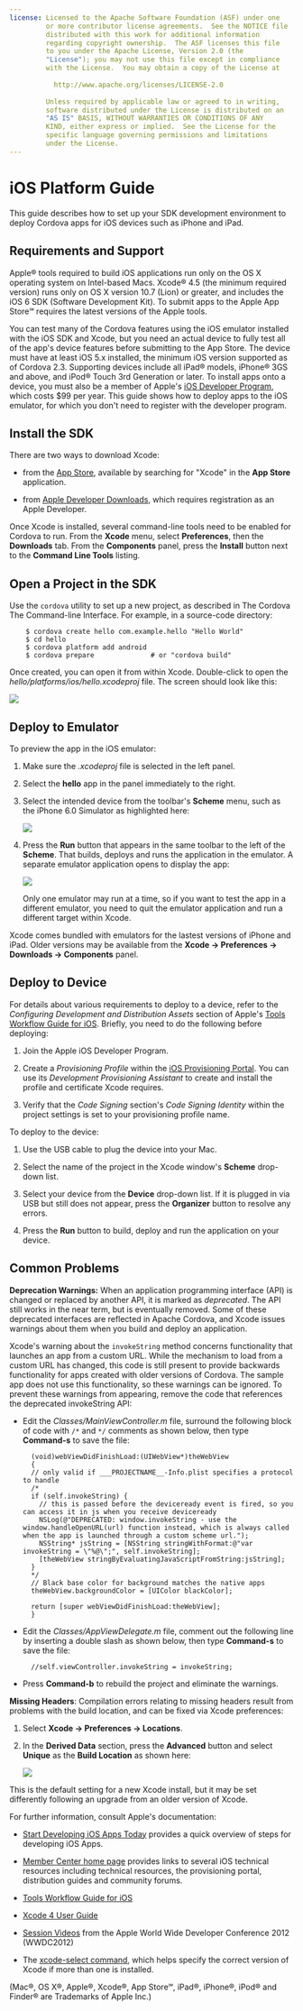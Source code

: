 ```yaml
---
license: Licensed to the Apache Software Foundation (ASF) under one
         or more contributor license agreements.  See the NOTICE file
         distributed with this work for additional information
         regarding copyright ownership.  The ASF licenses this file
         to you under the Apache License, Version 2.0 (the
         "License"); you may not use this file except in compliance
         with the License.  You may obtain a copy of the License at
         
           http://www.apache.org/licenses/LICENSE-2.0
         
         Unless required by applicable law or agreed to in writing,
         software distributed under the License is distributed on an
         "AS IS" BASIS, WITHOUT WARRANTIES OR CONDITIONS OF ANY
         KIND, either express or implied.  See the License for the
         specific language governing permissions and limitations
         under the License.
---
```


iOS Platform Guide
========================

This guide describes how to set up your SDK development environment to
deploy Cordova apps for iOS devices such as iPhone and iPad.

## Requirements and Support

Apple® tools required to build iOS applications run only on the OS X
operating system on Intel-based Macs. Xcode® 4.5 (the minimum required
version) runs only on OS X version 10.7 (Lion) or greater, and
includes the iOS 6 SDK (Software Development Kit).  To submit apps to
the Apple App Store℠ requires the latest versions of the Apple tools.

You can test many of the Cordova features using the iOS emulator
installed with the iOS SDK and Xcode, but you need an actual device to
fully test all of the app's device features before submitting to the
App Store.  The device must have at least iOS 5.x installed, the
minimum iOS version supported as of Cordova 2.3.  Supporting devices
include all iPad® models, iPhone® 3GS and above, and iPod® Touch 3rd
Generation or later. To install apps onto a device, you must also be a
member of Apple's
[iOS Developer Program](https://developer.apple.com/programs/ios/),
which costs $99 per year. This guide shows how to deploy apps to the
iOS emulator, for which you don't need to register with the developer
program.

## Install the SDK

There are two ways to download Xcode:

* from the [App Store](https://itunes.apple.com/us/app/xcode/id497799835?mt=12),
  available by searching for "Xcode" in the __App Store__ application.

* from [Apple Developer Downloads](https://developer.apple.com/downloads/index.action),
  which requires registration as an Apple Developer.

Once Xcode is installed, several command-line tools need to be enabled
for Cordova to run. From the __Xcode__ menu, select __Preferences__,
then the __Downloads__ tab. From the __Components__ panel, press the
__Install__ button next to the __Command Line Tools__ listing.

## Open a Project in the SDK

Use the `cordova` utility to set up a new project, as described in The
Cordova The Command-line Interface. For example, in a source-code directory:

        $ cordova create hello com.example.hello "Hello World"
        $ cd hello
        $ cordova platform add android
        $ cordova prepare              # or "cordova build"

Once created, you can open it from within Xcode. Double-click to open
the _hello/platforms/ios/hello.xcodeproj_ file.  The screen should
look like this:

![](img/guide/platforms/ios/helloworld_project.png)

## Deploy to Emulator

To preview the app in the iOS emulator:

1. Make sure the _.xcodeproj_ file is selected in the left panel.

2. Select the __hello__ app in the panel immediately to the right.

3. Select the intended device from the toolbar's __Scheme__ menu, such
   as the iPhone 6.0 Simulator as highlighted here:

   ![](img/guide/platforms/ios/select_xcode_scheme.png)

4. Press the __Run__ button that appears in the same toolbar to the
   left of the __Scheme__. That builds, deploys and runs the
   application in the emulator. A separate emulator application opens
   to display the app:

   ![](img/guide/platforms/ios/HelloWorldStandard.png)

   Only one emulator may run at a time, so if you want to test the app
   in a different emulator, you need to quit the emulator application
   and run a different target within Xcode.

Xcode comes bundled with emulators for the lastest versions of iPhone
and iPad. Older versions may be available from the __Xcode &rarr;
Preferences &rarr; Downloads &rarr; Components__ panel.

## Deploy to Device

For details about various requirements to deploy to a device, refer
to the _Configuring Development and Distribution Assets_ section of
Apple's
[Tools Workflow Guide for iOS](http://developer.apple.com/library/ios/#documentation/Xcode/Conceptual/ios_development_workflow/00-About_the_iOS_Application_Development_Workflow/introduction.html#//apple_ref/doc/uid/TP40007959).
Briefly, you need to do the following before deploying:

1. Join the Apple iOS Developer Program.

2. Create a _Provisioning Profile_ within the
   [iOS Provisioning Portal](https://developer.apple.com/ios/manage/overview/index.action).
   You can use its _Development Provisioning Assistant_ to create and
   install the profile and certificate Xcode requires.

3. Verify that the _Code Signing_ section's _Code Signing Identity_
   within the project settings is set to your provisioning profile
   name.

To deploy to the device:

1. Use the USB cable to plug the device into your Mac.

2. Select the name of the project in the Xcode window's __Scheme__
   drop-down list.

3. Select your device from the __Device__ drop-down list. If it is
   plugged in via USB but still does not appear, press the
   __Organizer__ button to resolve any errors.

4. Press the __Run__ button to build, deploy and run the application
   on your device.

## Common Problems

__Deprecation Warnings:__ When an application programming interface
(API) is changed or replaced by another API, it is marked as
_deprecated_.  The API still works in the near term, but is eventually
removed.  Some of these deprecated interfaces are reflected in Apache
Cordova, and Xcode issues warnings about them when you build and
deploy an application.

Xcode's warning about the `invokeString` method concerns functionality
that launches an app from a custom URL. While the mechanism to load
from a custom URL has changed, this code is still present to provide
backwards functionality for apps created with older versions of
Cordova.  The sample app does not use this functionality, so these
warnings can be ignored.  To prevent these warnings from appearing,
remove the code that references the deprecated invokeString API:

* Edit the _Classes/MainViewController.m_ file, surround the following
  block of code with `/*` and `*/` comments as shown below, then type
  __Command-s__ to save the file:

        (void)webViewDidFinishLoad:(UIWebView*)theWebView
        {
        // only valid if ___PROJECTNAME__-Info.plist specifies a protocol to handle
        /*
        if (self.invokeString) {
          // this is passed before the deviceready event is fired, so you can access it in js when you receive deviceready
          NSLog(@"DEPRECATED: window.invokeString - use the window.handleOpenURL(url) function instead, which is always called when the app is launched through a custom scheme url.");
          NSString* jsString = [NSString stringWithFormat:@"var invokeString = \"%@\";", self.invokeString];
          [theWebView stringByEvaluatingJavaScriptFromString:jsString];
        }
        */
        // Black base color for background matches the native apps
        theWebView.backgroundColor = [UIColor blackColor];

        return [super webViewDidFinishLoad:theWebView];
        }

* Edit the _Classes/AppViewDelegate.m_ file, comment out the following
  line by inserting a double slash as shown below, then type
  __Command-s__ to save the file:

        //self.viewController.invokeString = invokeString;

* Press __Command-b__ to rebuild the project and eliminate the warnings.

<!-- Does this fix only last until the next "cordova prepare"? -->

__Missing Headers__: Compilation errors relating to missing headers
result from problems with the build location, and can be fixed 
via Xcode preferences:

1. Select __Xcode &rarr; Preferences &rarr; Locations__.

2. In the __Derived Data__ section, press the __Advanced__ button and
   select __Unique__ as the __Build Location__ as shown here:

   ![](img/guide/platforms/ios/xcode_build_location.png)

This is the default setting for a new Xcode install, but it may be set
differently following an upgrade from an older version of Xcode.

For further information, consult Apple's documentation:

*  [Start Developing iOS Apps Today](http://developer.apple.com/library/ios/#referencelibrary/GettingStarted/RoadMapiOS/index.html#//apple_ref/doc/uid/TP40011343) provides a quick overview of steps for developing iOS Apps.

* [Member Center home page](https://developer.apple.com/membercenter/index.action)
   provides links to several iOS technical resources including
   technical resources, the provisioning portal, distribution guides
   and community forums.

* [Tools Workflow Guide for iOS](http://developer.apple.com/library/ios/#documentation/Xcode/Conceptual/ios_development_workflow/00-About_the_iOS_Application_Development_Workflow/introduction.html#//apple_ref/doc/uid/TP40007959)

* [Xcode 4 User Guide](http://developer.apple.com/library/ios/#documentation/ToolsLanguages/Conceptual/Xcode4UserGuide/000-About_Xcode/about.html#//apple_ref/doc/uid/TP40010215)

* [Session Videos](https://developer.apple.com/videos/wwdc/2012/) from
  the Apple World Wide Developer Conference 2012 (WWDC2012)

* The [xcode-select command](http://developer.apple.com/library/mac/#documentation/Darwin/Reference/ManPages/man1/xcode-select.1.html),
  which helps specify the correct version of Xcode if more than one is installed.

(Mac®, OS X®, Apple®, Xcode®, App Store℠, iPad®, iPhone®, iPod® and  Finder® are Trademarks of Apple Inc.)


